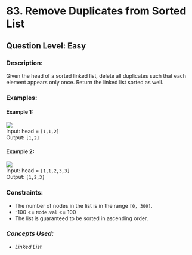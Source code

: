 # 83. Remove Duplicates from Sorted List
## Question Level: Easy
### Description:
Given the head of a sorted linked list, delete all duplicates such that each element appears only once. Return the linked list sorted as well.

### Examples:
#### Example 1:
<img src="https://assets.leetcode.com/uploads/2021/01/04/list1.jpg"><br>
Input: head = `[1,1,2]`<br>
Output: `[1,2]`<br>
#### Example 2:
<img src="https://assets.leetcode.com/uploads/2021/01/04/list2.jpg"><br>
Input: head = `[1,1,2,3,3]`<br>
Output: `[1,2,3]`<br>


### Constraints:

- The number of nodes in the list is in the range `[0, 300]`.
- -100 <= `Node.val` <= 100
- The list is guaranteed to be sorted in ascending order.

### <i>Concepts Used:
- Linked List</i>